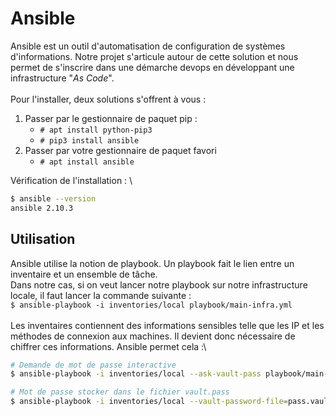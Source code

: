 # Ansible 

Ansible est un outil d'automatisation de configuration de systèmes d'informations. Notre projet s'articule autour de cette solution et nous permet de s'inscrire dans une démarche devops en développant une infrastructure "_As Code_". \
\
Pour l'installer, deux solutions s'offrent à vous :
1. Passer par le gestionnaire de paquet pip :
   - `# apt install python-pip3`
   - `# pip3 install ansible` 
2. Passer par votre gestionnaire de paquet favori
   - `# apt install ansible`

Vérification de l'installation : \
```bash
$ ansible --version
ansible 2.10.3
```

## Utilisation

Ansible utilise la notion de playbook. Un playbook fait le lien entre un inventaire et un ensemble de tâche. \
Dans notre cas, si on veut lancer notre playbook sur notre infrastructure locale, il faut lancer la commande suivante :\
`$ ansible-playbook -i inventories/local playbook/main-infra.yml`\
\
Les inventaires contiennent des informations sensibles telle que les IP et les méthodes de connexion aux machines. Il devient donc nécessaire de chiffrer ces informations. Ansible permet cela :\
```bash
# Demande de mot de passe interactive
$ ansible-playbook -i inventories/local --ask-vault-pass playbook/main-infra.yml

# Mot de passe stocker dans le fichier vault.pass
$ ansible-playbook -i inventories/local --vault-password-file=pass.vault playbook/main-infra.yml 
```